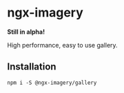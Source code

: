 # ngx-imagery

**Still in alpha!**

High performance, easy to use gallery.

## Installation

`npm i -S @ngx-imagery/gallery`
